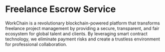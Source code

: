 # Freelance Escrow Service
 WorkChain is a revolutionary blockchain-powered platform that transforms freelance project management by providing a secure, transparent, and fair ecosystem for global talent and clients. By leveraging smart contract technology, we eliminate payment risks and create a trustless environment for professional collaboration.
